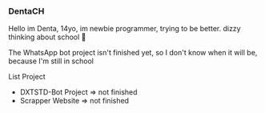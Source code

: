 ### DentaCH
Hello im Denta, 14yo, im newbie programmer, trying to be better.
dizzy thinking about school 🥴

The WhatsApp bot project isn't finished yet, so I don't know when it will be, because I'm still in school

List Project
- DXTSTD-Bot Project => not finished
- Scrapper Website => not finished

<!--
**DentaStudio/DentaStudio** is a ✨ _special_ ✨ repository because its `README.md` (this file) appears on your GitHub profile.

Here are some ideas to get you started:

- 🔭 I’m currently working on ...
- 🌱 I’m currently learning ...
- 👯 I’m looking to collaborate on ...
- 🤔 I’m looking for help with ...
- 💬 Ask me about ...
- 📫 How to reach me: ...
- 😄 Pronouns: ...
- ⚡ Fun fact: ...
-->

